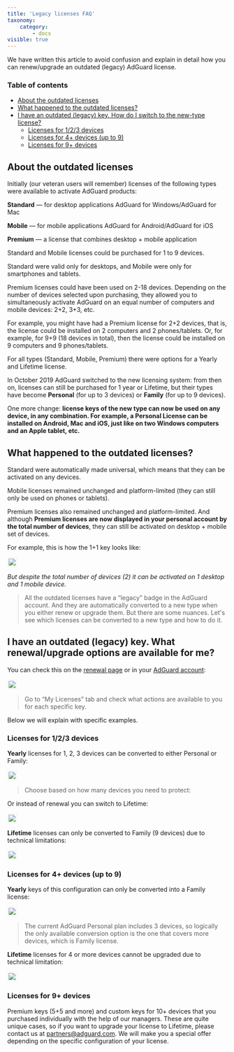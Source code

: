 ```yaml
---
title: 'Legacy licenses FAQ'
taxonomy:
    category:
        - docs
visible: true
---
```


We have written this article to avoid confusion and explain in detail how you can renew/upgrade an outdated (legacy) AdGuard license.

### Table of contents

* [About the outdated licenses](#about)<br>
* [What happened to the outdated licenses?](#what-happened)<br>
* [I have an outdated (legacy) key. How do I switch to the new-type license?](#switch)<br>
   * [Licenses for 1/2/3 devices](#1-2-3)<br> 
   * [Licenses for 4+ devices (up to 9)](#4-9)<br>
   * [Licenses for 9+ devices](#9-and-more)

<a name="about"></a>
## About the outdated licenses
Initially (our veteran users will remember) licenses of the following types were available to activate AdGuard products:

**Standard** — for desktop applications AdGuard for Windows/AdGuard for Mac

**Mobile** — for mobile applications AdGuard for Android/AdGuard for iOS

**Premium** — a license that combines desktop + mobile application

Standard and Mobile licenses could be purchased for 1 to 9 devices. 

Standard were valid only for desktops, and Mobile were only for smartphones and tablets.

Premium licenses could have been used on 2-18 devices. Depending on the number of devices selected upon purchasing, they allowed you to simultaneously activate AdGuard on an equal number of computers and mobile devices: 2+2, 3+3, etc.

For example, you might have had a Premium license for 2+2 devices, that is, the license could be installed on 2 computers and 2 phones/tablets. Or, for example, for 9+9 (18 devices in total), then the license could be installed on 9 computers and 9 phones/tablets.

For all types (Standard, Mobile, Premium) there were options for a Yearly and Lifetime license.

In October 2019 AdGuard switched to the new licensing system: from then on, licenses can still be purchased for 1 year or Lifetime, but their types have become **Personal** (for up to 3 devices) or **Family** (for up to 9 devices).

One more change: **license keys of the new type can now be used on any device, in any combination. For example, a Personal License can be installed on Android, Mac and iOS, just like on two Windows computers and an Apple tablet, etc.**

<a name="what-happened"></a>
## What happened to the outdated licenses?

Standard were automatically made universal, which means that they can be activated on any devices.

Mobile licenses remained unchanged and platform-limited (they can still only be used on phones or tablets).

Premium licenses also remained unchanged and platform-limited. And although **Premium licenses are now displayed in your personal account by the total number of devices**, they can still be activated on desktop + mobile set of devices.

For example, this is how the 1+1 key looks like:

<img src="https://cdn.adguard.com/public/Adguard/kb/newscreenshots/En/General/legacy-licenses/1.outdatedlicenses_en.png" style="border: 1px solid #efefef; max-width: 600px; padding: 2px;">

*But despite the total number of devices (2) it can be activated on 1 desktop and 1 mobile device.*



>All the outdated licenses have a “legacy” badge in the AdGuard account. And they are automatically converted to a new type when you either renew or upgrade them. But there are some nuances. Let's see which licenses can be converted to a new type and how to do it. 


<a name="switch"></a>
## I have an outdated (legacy) key. What renewal/upgrade options are available for me?

You can check this on the [renewal page](https://adguard.com/renew.html) or in your [AdGuard account](https://my.adguard.com/main.html):

<img src="https://cdn.adguard.com/public/Adguard/kb/newscreenshots/En/General/legacy-licenses/2.switch_en.png" style="border: 1px solid #efefef; max-width: 600px; padding: 2px;">

>Go to “My Licenses” tab and check what actions are available to you for each specific key.

Below we will explain with specific examples.

<a name="1-2-3"></a>
### Licenses for 1/2/3 devices
**Yearly** licenses for 1, 2, 3 devices can be converted to either Personal or Family:

<img src="https://cdn.adguard.com/public/Adguard/kb/newscreenshots/En/General/legacy-licenses/3.yearly_en.png" style="border: 1px solid #efefef; max-width: 600px; padding: 2px;">

>Choose based on how many devices you need to protect:

Or instead of renewal you can switch to Lifetime:

<img src="https://cdn.adguard.com/public/Adguard/kb/newscreenshots/En/General/legacy-licenses/4.lifetime_en.png" style="border: 1px solid #efefef; max-width: 600px; padding: 2px;">

**Lifetime** licenses can only be converted to Family (9 devices) due to technical limitations:

<img src="https://cdn.adguard.com/public/Adguard/kb/newscreenshots/En/General/legacy-licenses/5.lifetimeupgrade_en.png" style="border: 1px solid #efefef; max-width: 600px; padding: 2px;">

<a name="4-9"></a>
### Licenses for 4+ devices (up to 9)
**Yearly** keys of this configuration can only be converted into a Family license:

<img src="https://cdn.adguard.com/public/Adguard/kb/newscreenshots/En/General/legacy-licenses/6.yearly4+devices_en.png" style="border: 1px solid #efefef; max-width: 600px; padding: 2px;">

>The current AdGuard Personal plan includes 3 devices, so logically the only available conversion option is the one that covers more devices, which is Family license.

**Lifetime** licenses for 4 or more devices cannot be upgraded due to technical limitation:

<img src="https://cdn.adguard.com/public/Adguard/kb/newscreenshots/En/General/legacy-licenses/7.lifetime4+devices_en.png" style="border: 1px solid #efefef; max-width: 600px; padding: 2px;">

<a name="9-and-more"></a>
### Licenses for 9+ devices
Premium keys (5+5 and more) and custom keys for 10+ devices that you purchased individually with the help of our managers.
These are quite unique cases, so if you want to upgrade your license to Lifetime, please contact us at partners@adguard.com. We will make you a special offer depending on the specific configuration of your license.
